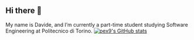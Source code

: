 ## Hi there 👋

My name is Davide, and I’m currently a part-time student studying Software Engineering at Politecnico di Torino.
[![pex9's GitHub stats](https://github-readme-stats.vercel.app/api?username=pex9)](https://github.com/pex9/github-readme-stats)

